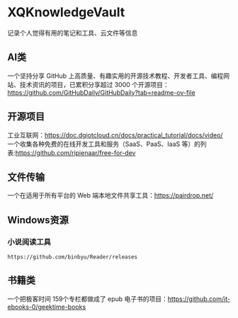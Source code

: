 # XQKnowledgeVault
记录个人觉得有用的笔记和工具、云文件等信息

## AI类
一个坚持分享 GitHub 上高质量、有趣实用的开源技术教程、开发者工具、编程网站、技术资讯的项目，已累积分享超过 3000 个开源项目：https://github.com/GitHubDaily/GitHubDaily?tab=readme-ov-file

## 开源项目
工业互联网：https://doc.dgiotcloud.cn/docs/practical_tutorial/docs/video/
一个收集各种免费的在线开发工具和服务（SaaS、PaaS、IaaS 等）的列表:https://github.com/ripienaar/free-for-dev

## 文件传输
一个在适用于所有平台的 Web 端本地文件共享工具：https://pairdrop.net/


## Windows资源
  ### 小说阅读工具
    https://github.com/binbyu/Reader/releases

## 书籍类
一个把极客时间 159个专栏都做成了 epub 电子书的项目：https://github.com/it-ebooks-0/geektime-books
